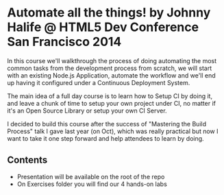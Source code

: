 # Automate all the things! by Johnny Halife @ HTML5 Dev Conference San Francisco 2014
In this course we'll walkthrough the process of doing automating the most common tasks from the development process from scratch, we will start with an existing Node.js Application, automate the workflow and we'll end up having it configured under a Continuous Deployment System.

The main idea of a full day course is to learn how to Setup CI by doing it, and leave a chunk of time to setup your own project under CI, no matter if it's an Open Source Library or setup your own CI Server.

I decided to build this course after the success of "Mastering the Build Process" talk I gave last year (on Oct), which was really practical but now I want to take it one step forward and help attendees to learn by doing.

## Contents 
- Presentation will be available on the root of the repo
- On Exercises folder you will find our 4 hands-on labs



